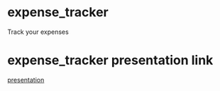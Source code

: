 # expense_tracker

Track your expenses

# expense_tracker presentation link

[presentation](https://youtu.be/0PG_shruYr0)
